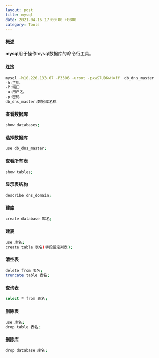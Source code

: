 ```yaml
---
layout: post
title: mysql
date: 2021-04-16 17:00:00 +0800
category: Tools
---
```


#### 概述
**mysql**用于操作mysql数据库的命令行工具。
#### 连接
```bash
mysql -h10.226.133.67 -P3306 -uroot -pxwS7UDKwHxff  db_dns_master
-h:主机
-P:端口
-u:用户名
-p:密码
db_dns_master:数据库名称
```
#### 查看数据库
```bash
show databases;
```
#### 选择数据库
```bash
use db_dns_master;
```
#### 查看所有表
```bash
show tables;
```
#### 显示表结构
```bash
describe dns_domain;
```
#### 建库
```bash
create database 库名;
```
#### 建表
```bash
use 库名;
create table 表名(字段设定列表);
```
#### 清空表
```bash
delete from 表名;
truncate table 表名;
```
#### 查询表
```bash
select * from 表名;
```
#### 删除表
```bash
use 库名;
drop table 表名;
```
#### 删除库
```bash
drop database 库名;
```
